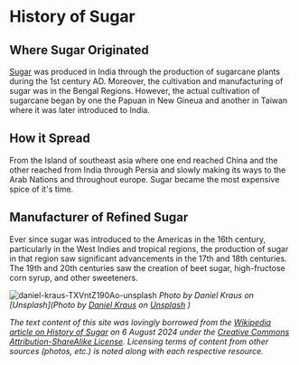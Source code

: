 # **History of Sugar**
## **Where Sugar Originated**
[Sugar](https://en.wikipedia.org/wiki/History_of_sugar) was produced in India through the production of sugarcane plants during the 1st century AD. Moreover, the cultivation and manufacturing of sugar was in the Bengal Regions. 
However, the actual cultivation of sugarcane began by one the Papuan in New Gineua and another in Taiwan where it was later introduced to India.
## **How it Spread**
From the Island of southeast asia where one end reached China and the other reached from India through Persia and slowly making its ways to the Arab Nations and throughout europe. Sugar became the most expensive spice of it's time.
## **Manufacturer of Refined Sugar**
Ever since sugar was introduced to the Americas in the 16th century, particularly in the West Indies and tropical regions, the production of sugar in that region saw significant advancements in the 17th and 18th centuries. The 19th and 20th centuries saw the creation of beet sugar, high-fructose corn syrup, and other sweeteners.

![daniel-kraus-TXVntZ190Ao-unsplash](https://github.com/user-attachments/assets/aac48267-df85-4d9b-9229-a61eef020b8b)
*Photo by Daniel Kraus on [Unsplash](Photo by <a href="https://unsplash.com/@bovender?utm_content=creditCopyText&utm_medium=referral&utm_source=unsplash">Daniel Kraus</a> on <a href="https://unsplash.com/photos/a-pile-of-sugar-cubes-sitting-on-top-of-each-other-TXVntZ190Ao?utm_content=creditCopyText&utm_medium=referral&utm_source=unsplash">Unsplash</a>
  )* 

*The text content of this site was lovingly borrowed from the [Wikipedia article on History of Sugar](https://en.wikipedia.org/wiki/History_of_sugar) on 6 August 2024 under the [Creative Commons Attribution-ShareAlike License](https://en.wikipedia.org/wiki/Wikipedia:Text_of_Creative_Commons_Attribution-ShareAlike_3.0_Unported_License). Licensing terms of content from other sources (photos, etc.) is noted along with each respective resource.*


